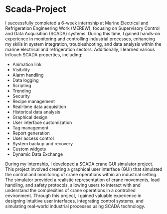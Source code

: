 # Scada-Project

I successfully completed a 6-week internship at Marine Electrical and Refrigeration Engineering Work (MEREW), focusing on Supervisory Control and Data Acquisition (SCADA) systems. During this time, I gained hands-on experience in monitoring and controlling industrial processes, enhancing my skills in system integration, troubleshooting, and data analysis within the marine electrical and refrigeration sectors. Additionally, I learned various InTouch SCADA properties, including:

- Animation link
- Visibility
- Alarm handling
- Data logging
- Scripting
- Trending
- Security
- Recipe management
- Real-time data acquisition
- Historical data analysis
- Graphical design
- User interface customization
- Tag management
- Report generation
- User access control
- System backup and recovery
- Custom widgets
- Dynamic Data Exchange

During my internship, I developed a SCADA crane GUI simulator project. This project involved creating a graphical user interface (GUI) that simulated the control and monitoring of crane operations within an industrial setting. The simulator provided a realistic representation of crane movements, load handling, and safety protocols, allowing users to interact with and understand the complexities of crane operations in a controlled environment. Through this project, I gained valuable experience in designing intuitive user interfaces, integrating control systems, and simulating real-world industrial processes using SCADA technology.
